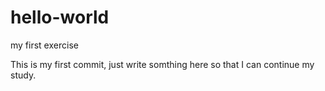 # hello-world
my first exercise

This is my first commit, just write somthing here so that I can continue my study. 

